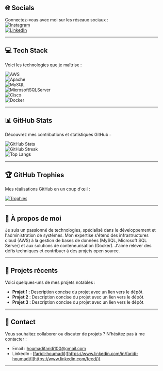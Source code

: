 
## **🌐 Socials**
Connectez-vous avec moi sur les réseaux sociaux :  
[![Instagram](https://img.shields.io/badge/Instagram-%23E4405F.svg?logo=Instagram&logoColor=white)](https://instagram.com/faridi_houmadi_2307)  
[![LinkedIn](https://img.shields.io/badge/LinkedIn-%230077B5.svg?logo=linkedin&logoColor=white)](https://www.linkedin.com/in/faridi-houmadi/)  

---

## **💻 Tech Stack**
Voici les technologies que je maîtrise :  

![AWS](https://img.shields.io/badge/AWS-%23FF9900.svg?style=for-the-badge&logo=amazon-aws&logoColor=white)  
![Apache](https://img.shields.io/badge/apache-%23D42029.svg?style=for-the-badge&logo=apache&logoColor=white)  
![MySQL](https://img.shields.io/badge/mysql-4479A1.svg?style=for-the-badge&logo=mysql&logoColor=white)  
![MicrosoftSQLServer](https://img.shields.io/badge/Microsoft%20SQL%20Server-CC2927?style=for-the-badge&logo=microsoft%20sql%20server&logoColor=white)  
![Cisco](https://img.shields.io/badge/cisco-%23049fd9.svg?style=for-the-badge&logo=cisco&logoColor=black)  
![Docker](https://img.shields.io/badge/docker-%230db7ed.svg?style=for-the-badge&logo=docker&logoColor=white)  

---

## **📊 GitHub Stats**
Découvrez mes contributions et statistiques GitHub :  

![GitHub Stats](https://github-readme-stats.vercel.app/api?username=Faridi&show_icons=true&theme=radical)  
![GitHub Streak](https://github-readme-streak-stats.herokuapp.com/?user=Faridi&theme=radical)  
![Top Langs](https://github-readme-stats.vercel.app/api/top-langs/?username=Faridi&layout=compact&theme=radical)  

---

## **🏆 GitHub Trophies**
Mes réalisations GitHub en un coup d'œil :  

[![Trophies](https://github-profile-trophy.vercel.app/?username=Faridi&theme=onedark)](https://github-profile-trophy.vercel.app/?username=Faridi)  

---

## **📝 À propos de moi**
Je suis un passionné de technologies, spécialisé dans le développement et l'administration de systèmes. Mon expertise s'étend des infrastructures cloud (AWS) à la gestion de bases de données (MySQL, Microsoft SQL Server) et aux solutions de conteneurisation (Docker). J'aime relever des défis techniques et contribuer à des projets open source.

---

## **🚀 Projets récents**
Voici quelques-uns de mes projets notables :  
- **Projet 1** : Description concise du projet avec un lien vers le dépôt.  
- **Projet 2** : Description concise du projet avec un lien vers le dépôt.  
- **Projet 3** : Description concise du projet avec un lien vers le dépôt.  

---

## **📧 Contact**
Vous souhaitez collaborer ou discuter de projets ? N'hésitez pas à me contacter :  
- Email : [houmadifaridi100@gmail.com](houmadifaridi100@gmail.com)  
- LinkedIn : [[faridi-houmadi](https://www.linkedin.com/feed/)]([https://www.linkedin.com/in/faridi-houmadi/](https://www.linkedin.com/feed/))  

---

